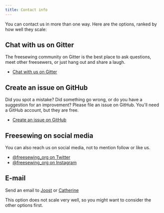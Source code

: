 ```yaml
---
title: Contact info
---
```


You can contact us in more than one way. Here are the options, ranked by how well they scale:

## Chat with us on Gitter

The freesewing community on Gitter is the best place to ask questions, meet other freesewers, or just hang out and share a laugh.

- [Chat with us on Gitter](https://gitter.im/freesewing/freesewing)

## Create an issue on GitHub

Did you spot a mistake? Did something go wrong, or do you have a suggestion for an improvement? Please file an issue on GitHub. You'll need a GitHub account, but they are free.

- [Create an issue on GitHub](https://github.com/freesewing/website/issues/new)

## Freesewing on social media

You can also reach us on social media, not to mention follow or like us.

- [@freesewing_org on Twitter](https://twitter.com/intent/follow?screen_name=freesewing_org)
- [@freesewing_org on Instagram](https://www.instagram.com/freesewing_org/)

## E-mail

Send an email to [Joost](mailto:joost@decock.org?subject=Freesewing) or [Catherine](mailto:ji.catherine@gmail.com?subject=Freesewing)

<Note>

This option does not scale very well, so you might want to consider the other options first.

</Note>